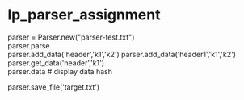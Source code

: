 lp_parser_assignment
====================

parser = Parser.new("parser-test.txt")  
parser.parse  
parser.add_data('header','k1','k2') 
parser.add_data('header1','k1','k2')  
parser.get_data('header','k1')  
parser.data # display data hash 

parser.save_file('target.txt') 

